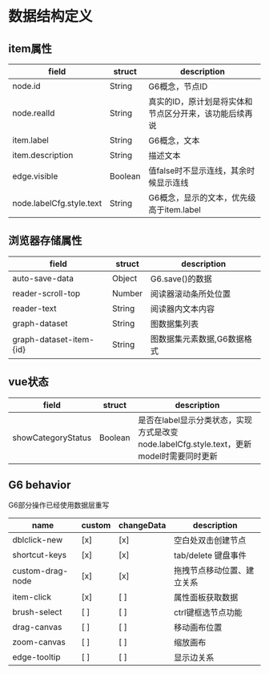 # 数据结构定义

## item属性

| field                    | struct  | description                                            |
| ------------------------ | ------- | ------------------------------------------------------ |
| node.id                  | String  | G6概念，节点ID                                         |
| node.realId              | String  | 真实的ID，原计划是将实体和节点区分开来，该功能后续再说 |
| item.label               | String  | G6概念，文本                                           |
| item.description         | String  | 描述文本                                               |
| edge.visible             | Boolean | 值false时不显示连线，其余时候显示连线                  |
| node.labelCfg.style.text | String  | G6概念，显示的文本，优先级高于item.label               |

## 浏览器存储属性

| field                   | struct | description                 |
| ----------------------- | ------ | --------------------------- |
| auto-save-data          | Object | G6.save()的数据             |
| reader-scroll-top       | Number | 阅读器滚动条所处位置        |
| reader-text             | String | 阅读器内文本内容            |
| graph-dataset           | String | 图数据集列表                |
| graph-dataset-item-{id} | String | 图数据集元素数据,G6数据格式 |

## vue状态

| field              | struct  | description                                                                              |
| ------------------ | ------- | ---------------------------------------------------------------------------------------- |
| showCategoryStatus | Boolean | 是否在label显示分类状态，实现方式是改变node.labelCfg.style.text，更新model时需要同时更新 |

## G6 behavior

G6部分操作已经使用数据层重写

| name             | custom | changeData | description                |
| ---------------- | ------ | ---------- | -------------------------- |
| dblclick-new     | [x]    | [x]        | 空白处双击创建节点         |
| shortcut-keys    | [x]    | [x]        | tab/delete 键盘事件        |
| custom-drag-node | [x]    | [x]        | 拖拽节点移动位置、建立关系 |
| item-click       | [x]    | [ ]        | 属性面板获取数据           |
| brush-select     | [ ]    | [ ]        | ctrl键框选节点功能         |
| drag-canvas      | [ ]    | [ ]        | 移动画布位置               |
| zoom-canvas      | [ ]    | [ ]        | 缩放画布                   |
| edge-tooltip     | [ ]    | [ ]        | 显示边关系                 |
